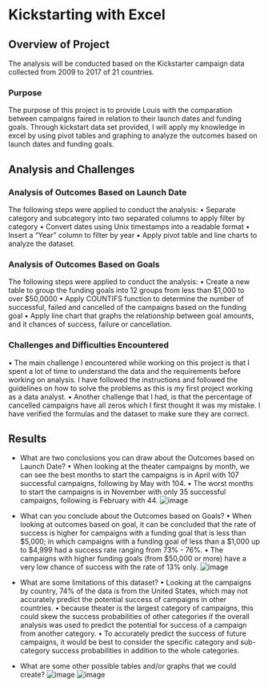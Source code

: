 # Kickstarting with Excel

## Overview of Project
The analysis will be conducted based on the Kickstarter campaign data collected from 2009 to 2017 of 21 countries.

### Purpose
The purpose of this project is to provide Louis with the comparation between campaigns faired in relation to their launch dates and funding goals. Through kickstart data set provided, I will apply my knowledge in excel by using pivot tables and graphing to analyze the outcomes based on launch dates and funding goals.

## Analysis and Challenges

### Analysis of Outcomes Based on Launch Date
The following steps were applied to conduct the analysis:
•	Separate category and subcategory into two separated columns to apply filter by category
•	Convert dates using Unix timestamps into a readable format
•	Insert a “Year” column to filter by year
•	Apply pivot table and line charts to analyze the dataset.

### Analysis of Outcomes Based on Goals
The following steps were applied to conduct the analysis:
•	Create a new table to group the funding goals into 12 groups from less than $1,000 to over $50,0000
•	Apply COUNTIFS function to determine the number of successful, failed and cancelled of the campaigns based on the funding goal
•	Apply line chart that graphs the relationship between goal amounts, and it chances of success, failure or cancellation.

### Challenges and Difficulties Encountered
•	The main challenge I encountered while working on this project is that I spent a lot of time to understand the data and the requirements before working on analysis. I have followed the instructions and followed the guidelines on how to solve the problems as this is my first project working as a data analyst.
•	Another challenge that I had, is that the percentage of cancelled campaigns have all zeros which I first thought it was my mistake. I have verified the formulas and the dataset to make sure they are correct.

## Results

- What are two conclusions you can draw about the Outcomes based on Launch Date?
•	When looking at the theater campaigns by month, we can see the best months to start the campaigns is in April with 107 successful campaigns, following by May with 104.
•	The worst months to start the campaigns is in November with only 35 successful campaigns, following is February with 44.
![image](https://user-images.githubusercontent.com/100484606/158025850-19701e47-02d6-4673-9372-1abf910dc39a.png)

- What can you conclude about the Outcomes based on Goals?
•	When looking at outcomes based on goal, it can be concluded that the rate of success is higher for campaigns with a funding goal that is less than $5,000; in which campaigns with a funding goal of less than a $1,000 up to $4,999 had a success rate ranging from 73% - 76%.
•	The campaigns with higher funding goals (from $50,000 or more) have a very low chance of success with the rate of 13% only.
![image](https://user-images.githubusercontent.com/100484606/158029648-7f93372c-0cc7-47de-9cbe-52a7a6ba8261.png)

- What are some limitations of this dataset?
•	Looking at the campaigns by country, 74% of the data is from the United States, which may not accurately predict the potential success of campaigns in other countries.
•	because theater is the largest category of campaigns, this could skew the success probabilities of other categories if the overall analysis was used to predict the potential for success of a campaign from another category.
•	To accurately predict the success of future campaigns, it would be best to consider the specific category and sub-category success probabilities in addition to the whole categories.

- What are some other possible tables and/or graphs that we could create?
![image](https://user-images.githubusercontent.com/100484606/158029782-c3f10c9a-505a-424f-b0d8-1bc9fae0b576.png)
![image](https://user-images.githubusercontent.com/100484606/158029794-6741b451-8efa-46a8-b956-4f3d863f8d80.png)


